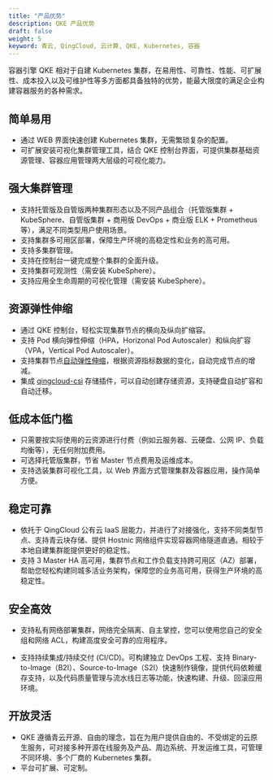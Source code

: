 ```yaml
---
title: "产品优势"
description: QKE 产品优势
draft: false
weight: 5
keyword: 青云, QingCloud, 云计算, QKE, Kubernetes, 容器
---
```


容器引擎 QKE 相对于自建 Kubernetes 集群，在易用性、可靠性、性能、可扩展性、成本投入以及可维护性等多方面都具备独特的优势，能最大限度的满足企业构建容器服务的各种需求。

## 简单易用

- 通过 WEB 界面快速创建 Kubernetes 集群，无需繁琐复杂的配置。
- 可扩展安装可视化集群管理工具，结合 QKE 控制台界面，可提供集群基础资源管理、容器应用管理两大层级的可视化能力。

## 强大集群管理

- 支持托管版及自管版两种集群形态以及不同产品组合（托管版集群 + KubeSphere、自管版集群 + 商用版 DevOps + 商业版 ELK + Prometheus等），满足不同类型用户使用场景。
- 支持集群多可用区部署，保障生产环境的高稳定性和业务的高可用。
- 支持多集群管理。
- 支持在控制台一键完成整个集群的全面升级。
- 支持集群可观测性（需安装 KubeSphere）。
- 支持应用全生命周期的可视化管理（需安装 KubeSphere）。

## 资源弹性伸缩

- 通过 QKE 控制台，轻松实现集群节点的横向及纵向扩缩容。
- 支持 Pod 横向弹性伸缩（HPA，Horizonal Pod Autoscaler）和纵向扩容（VPA，Vertical Pod Autoscaler）。
- 支持集群节点[自动弹性伸缩](../../manual/mgt_node/auto_node/)，根据资源指标数据的变化，自动完成节点的增减。
- 集成 [qingcloud-csi](https://github.com/yunify/qingcloud-csi) 存储插件，可以自动创建存储资源，支持硬盘自动扩容和自动迁移。

## 低成本低门槛

- 只需要按实际使用的云资源进行付费（例如云服务器、云硬盘、公网 IP、负载均衡等），无任何附加费用。
- 可选择托管版集群，节省 Master 节点费用及运维成本。
- 支持选装集群可视化工具，以 Web 界面方式管理集群及容器应用，操作简单方便。

## 稳定可靠

- 依托于 QingCloud 公有云 IaaS 层能力，并进行了对接强化，支持不同类型节点、支持青云块存储、提供 Hostnic 网络组件实现容器网络隧道直通。相较于本地自建集群能提供更好的稳定性。
- 支持 3 Master HA 高可用，集群节点和工作负载支持跨可用区（AZ）部署，帮助您轻松构建同城多活业务架构，保障您的业务高可用，获得生产环境的高稳定性。

## 安全高效

- 支持私有网络部署集群，网络完全隔离、自主掌控，您可以使用您自己的安全组和网络 ACL，构建高度安全可靠的应用程序。

- 支持持续集成/持续交付 (CI/CD)。可构建独立 DevOps 工程、支持 Binary-to-Image（B2I）、Source-to-Image（S2I）快速制作镜像，提供代码依赖缓存支持，以及代码质量管理与流水线日志等功能，快速构建、升级、回滚应用环境。


## 开放灵活

- QKE 遵循青云开源、自由的理念，旨在为用户提供自由的、不受绑定的云原生服务，可对接多种开源在线服务及产品、周边系统、开发运维工具，可管理不同环境、多个厂商的 Kubernetes 集群。
- 平台可扩展、可定制。

